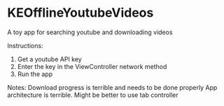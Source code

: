 # KEOfflineYoutubeVideos

A toy app for searching youtube and downloading videos

Instructions:

1. Get a youtube API key
2. Enter the key in the ViewController network method
3. Run the app

Notes:
Download progress is terrible and needs to be done properly
App architecture is terrible.  Might be better to use tab controller


